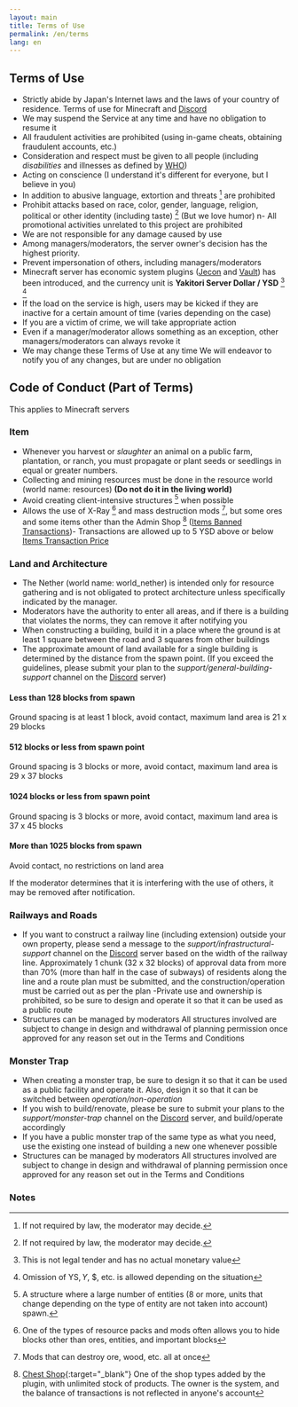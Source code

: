 ```yaml
---
layout: main
title: Terms of Use
permalink: /en/terms
lang: en
---
```


## Terms of Use
- Strictly abide by Japan's Internet laws and the laws of your country of residence. Terms of use for Minecraft and [Discord](https://discord.gg/EWfrwBFspF)
- We may suspend the Service at any time and have no obligation to resume it
- All fraudulent activities are prohibited (using in-game cheats, obtaining fraudulent accounts, etc.)
- Consideration and respect must be given to all people (including *disabilities* and illnesses as defined by [WHO](https://www.who.int/)) 
- Acting on conscience (I understand it's different for everyone, but I believe in you)
- In addition to abusive language, extortion and threats [^1] are prohibited
- Prohibit attacks based on race, color, gender, language, religion, political or other identity (including taste) [^1] (But we love humor) n- All promotional activities unrelated to this project are prohibited
- We are not responsible for any damage caused by use
- Among managers/moderators, the server owner's decision has the highest priority.
- Prevent impersonation of others, including managers/moderators
- Minecraft server has economic system plugins ([Jecon](https://github.com/HimaJyun/Jecon) and [Vault](https://www.spigotmc.org/resources/vault.34315/)) has been introduced, and the currency unit is **Yakitori Server Dollar / YSD** [^2] [^3]
- If the load on the service is high, users may be kicked if they are inactive for a certain amount of time (varies depending on the case)
- If you are a victim of crime, we will take appropriate action
- Even if a manager/moderator allows something as an exception, other managers/moderators can always revoke it
- We may change these Terms of Use at any time
We will endeavor to notify you of any changes, but are under no obligation


## Code of Conduct (Part of Terms)
This applies to Minecraft servers

### Item
- Whenever you harvest or *slaughter* an animal on a public farm, plantation, or ranch, you must propagate or plant seeds or seedlings in equal or greater numbers.
- Collecting and mining resources must be done in the resource world (world name: resources) **(Do not do it in the living world)**
- Avoid creating client-intensive structures [^4] when possible
- Allows the use of X-Ray [^5] and mass destruction mods [^6], but some ores and some items other than the Admin Shop [^7] ([Items Banned Transactions](/items-banned-transactions))- Transactions are allowed up to 5 YSD above or below [Items Transaction Price](/items-transaction-price)  

### Land and Architecture
- The Nether (world name: world_nether) is intended only for resource gathering and is not obligated to protect architecture unless specifically indicated by the manager.
- Moderators have the authority to enter all areas, and if there is a building that violates the norms, they can remove it after notifying you
- When constructing a building, build it in a place where the ground is at least 1 square between the road and 3 squares from other buildings
- The approximate amount of land available for a single building is determined by the distance from the spawn point.
(If you exceed the guidelines, please submit your plan to the *support/general-building-support* channel on the [Discord](https://discord.gg/EWfrwBFspF) server)

#### Less than 128 blocks from spawn
Ground spacing is at least 1 block, avoid contact, maximum land area is 21 x 29 blocks

#### 512 blocks or less from spawn point
Ground spacing is 3 blocks or more, avoid contact, maximum land area is 29 x 37 blocks

#### 1024 blocks or less from spawn point
Ground spacing is 3 blocks or more, avoid contact, maximum land area is 37 x 45 blocks

#### More than 1025 blocks from spawn
Avoid contact, no restrictions on land area  

If the moderator determines that it is interfering with the use of others, it may be removed after notification.

### Railways and Roads
- If you want to construct a railway line (including extension) outside your own property, please send a message to the *support/infrastructural-support* channel on the [Discord](https://discord.gg/EWfrwBFspF) server based on the width of the railway line. Approximately 1 chunk (32 x 32 blocks) of approval data from more than 70% (more than half in the case of subways) of residents along the line and a route plan must be submitted, and the construction/operation must be carried out as per the plan
-Private use and ownership is prohibited, so be sure to design and operate it so that it can be used as a public route
- Structures can be managed by moderators
All structures involved are subject to change in design and withdrawal of planning permission once approved for any reason set out in the Terms and Conditions

### Monster Trap
- When creating a monster trap, be sure to design it so that it can be used as a public facility and operate it. Also, design it so that it can be switched between *operation/non-operation*
- If you wish to build/renovate, please be sure to submit your plans to the *support/monster-trap* channel on the [Discord](https://discord.gg/EWfrwBFspF) server, and build/operate accordingly
 - If you have a public monster trap of the same type as what you need, use the existing one instead of building a new one whenever possible
- Structures can be managed by moderators
All structures involved are subject to change in design and withdrawal of planning permission once approved for any reason set out in the Terms and Conditions

### Notes
[^1]: If not required by law, the moderator may decide.  
[^2]: This is not legal tender and has no actual monetary value  
[^3]: Omission of YS$, Y$, $, etc. is allowed depending on the situation  
[^4]: A structure where a large number of entities (8 or more, units that change depending on the type of entity are not taken into account) spawn.  
[^5]: One of the types of resource packs and mods often allows you to hide blocks other than ores, entities, and important blocks  
[^6]: Mods that can destroy ore, wood, etc. all at once  
[^7]: [Chest Shop](https://www.spigotmc.org/resources/chestshop.51856){:target="_blank"} One of the shop types added by the plugin, with unlimited stock of products. The owner is the system, and the balance of transactions is not reflected in anyone's account
